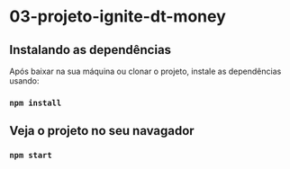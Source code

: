 # 03-projeto-ignite-dt-money

## Instalando as dependências

Após baixar na sua máquina ou clonar o projeto, instale as dependências usando:

### `npm install`

## Veja o projeto no seu navagador

### `npm start`
